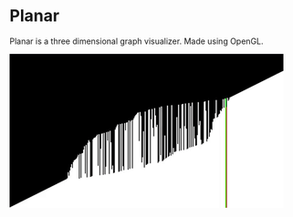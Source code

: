 # Planar
Planar is a three dimensional graph visualizer. Made using OpenGL.

![](https://github.com/Shivar-J/Sorting-Visualizer/blob/main/sorting.gif)

